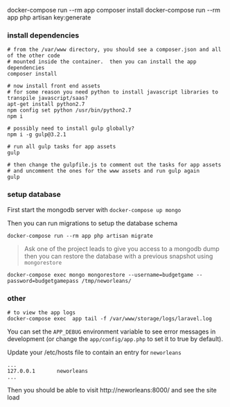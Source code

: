 docker-compose run --rm app composer install
docker-compose run --rm app php artisan key:generate


### install dependencies 
```
# from the /var/www directory, you should see a composer.json and all of the other code
# mounted inside the container.  then you can install the app dependencies
composer install

# now install front end assets 
# for some reason you need python to install javascript libraries to transpile javascript/saas?
apt-get install python2.7
npm config set python /usr/bin/python2.7
npm i

# possibly need to install gulp globally?
npm i -g gulp@3.2.1

# run all gulp tasks for app assets
gulp

# then change the gulpfile.js to comment out the tasks for app assets
# and uncomment the ones for the www assets and run gulp again
gulp
```

### setup database
First start the mongodb server with `docker-compose up mongo`

Then you can run migrations to setup the database schema
```
docker-compose run --rm app php artisan migrate
```

> Ask one of the project leads to give you access to a mongodb dump
> then you can restore the database with a previous snapshot using `mongorestore`

```
docker-compose exec mongo mongorestore --username=budgetgame --password=budgetgamepass /tmp/neworleans/
```


### other 
```
# to view the app logs
docker-compose exec  app tail -f /var/www/storage/logs/laravel.log
```

You can set the `APP_DEBUG` environment variable to see error messages in development (or change the `app/config/app.php` to set it to true by default).

Update your /etc/hosts file to contain an entry for `neworleans`
```
...
127.0.0.1       neworleans
...
```

Then you should be able to visit http://neworleans:8000/ and see the site load

